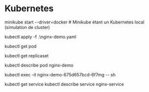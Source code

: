# Kubernetes

minikube start --driver=docker # Minikube étant un Kubernetes local (simulation de cluster)

kubectl apply -f .\nginx-demo.yaml

kubectl get pod

kubectl get replicaset

kubectl describe pod nginx-demo

kubectl exec -it nginx-demo-675d657bcd-6f7mg -- sh

kubectl get service
kubectl describe service nginx-service
